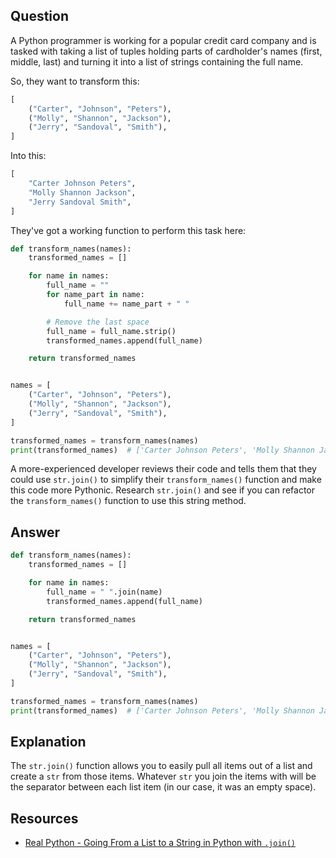 ## Question

A Python programmer is working for a popular credit card company and is tasked with taking a list of tuples holding parts of cardholder's names (first, middle, last) and turning it into a list of strings containing the full name.

So, they want to transform this:

```python
[
    ("Carter", "Johnson", "Peters"),
    ("Molly", "Shannon", "Jackson"),
    ("Jerry", "Sandoval", "Smith"),
]
```

Into this:

```python
[
    "Carter Johnson Peters",
    "Molly Shannon Jackson",
    "Jerry Sandoval Smith",
]
```

They've got a working function to perform this task here:

```python
def transform_names(names):
    transformed_names = []

    for name in names:
        full_name = ""
        for name_part in name:
            full_name += name_part + " "

        # Remove the last space
        full_name = full_name.strip()
        transformed_names.append(full_name)

    return transformed_names


names = [
    ("Carter", "Johnson", "Peters"),
    ("Molly", "Shannon", "Jackson"),
    ("Jerry", "Sandoval", "Smith"),
]

transformed_names = transform_names(names)
print(transformed_names)  # ['Carter Johnson Peters', 'Molly Shannon Jackson', 'Jerry Sandoval Smith']
```

A more-experienced developer reviews their code and tells them that they could use `str.join()` to simplify their `transform_names()` function and make this code more Pythonic. Research `str.join()` and see if you can refactor the `transform_names()` function to use this string method.

## Answer

```python
def transform_names(names):
    transformed_names = []

    for name in names:
        full_name = " ".join(name)
        transformed_names.append(full_name)

    return transformed_names


names = [
    ("Carter", "Johnson", "Peters"),
    ("Molly", "Shannon", "Jackson"),
    ("Jerry", "Sandoval", "Smith"),
]

transformed_names = transform_names(names)
print(transformed_names)  # ['Carter Johnson Peters', 'Molly Shannon Jackson', 'Jerry Sandoval Smith']
```

## Explanation

The `str.join()` function allows you to easily pull all items out of a list and create a `str` from those items. Whatever `str` you join the items with will be the separator between each list item (in our case, it was an empty space).

## Resources

-   [Real Python - Going From a List to a String in Python with `.join()`](https://realpython.com/python-string-split-concatenate-join/#going-from-a-list-to-a-string-in-python-with-join)
